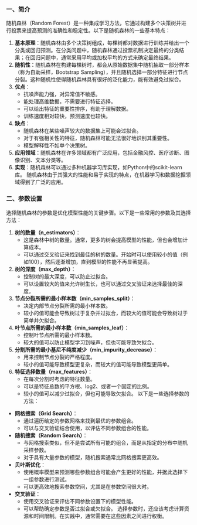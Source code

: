 ### 一、简介
随机森林（Random Forest）是一种集成学习方法，它通过构建多个决策树并进行投票来提高预测的准确性和稳定性。以下是随机森林的一些基本特点：
1. **基本原理**：随机森林由多个决策树组成，每棵树都对数据进行训练并给出一个分类或回归预测。在分类问题中，随机森林通过投票机制决定最终的分类结果；在回归问题中，通常采用平均或加权平均的方式来确定最终结果。
2. **随机性**：随机森林在构建每棵树时，都会从原始数据集中随机抽取一部分样本（称为自助采样，Bootstrap Sampling），并且随机选择一部分特征进行节点分裂。这种随机性使得随机森林具有很好的泛化能力，能有效避免过拟合。
3. **优点**：
   - 抗噪声能力强，对异常值不敏感。
   - 能处理高维数据，不需要进行特征选择。
   - 可以给出特征的重要性排序，有助于理解数据。
   - 训练速度相对较快，预测速度也较快。
4. **缺点**：
   - 随机森林在某些噪声较大的数据集上可能会过拟合。
   - 对于有强相关性的特征，随机森林可能无法很好地识别其重要性。
   - 模型解释性不如单个决策树。
5. **应用领域**：随机森林在许多领域都有广泛应用，包括金融风控、医疗诊断、图像识别、文本分类等。
6. **实现**：随机森林可以通过多种机器学习库实现，如Python中的scikit-learn库。
随机森林由于其强大的性能和易于实现的特点，在机器学习和数据挖掘领域得到了广泛的应用。

### 二、参数设置

选择随机森林的参数是优化模型性能的关键步骤。以下是一些常用的参数及其选择方法：
1. **树的数量（n_estimators）**：
   - 这是森林中树的数量。通常，更多的树会提高模型的性能，但也会增加计算成本。
   - 可以通过交叉验证来找到最佳的树的数量。开始时可以使用较小的值（例如100），然后逐渐增加，直到模型的性能不再显著提高。
2. **树的深度（max_depth）**：
   - 控制树的最大深度，可以防止过拟合。
   - 可以设置较大的值来允许树生长，也可以通过交叉验证来选择最佳的深度。
3. **节点分裂所需的最小样本数（min_samples_split）**：
   - 决定内部节点分裂所需的最小样本数。
   - 较小的值可能会导致树过于复杂并过拟合，而较大的值可能会导致树过于简单并欠拟合。
4. **叶节点所需的最小样本数（min_samples_leaf）**：
   - 控制叶节点所需的最小样本数。
   - 较大的值可以防止模型学习到噪声，但也可能导致欠拟合。
5. **分割所需的最小基尼不纯度减少（min_impurity_decrease）**：
   - 用来控制节点分裂的严格程度。
   - 较小的值可能导致模型更复杂，而较大的值可能导致模型更简单。
6. **特征选择数量（max_features）**：
   - 在每次分割时考虑的特征数量。
   - 可以是特征总数的平方根、log2、或者一个固定的比例。
   - 较小的值可以减少过拟合，但也可能导致欠拟合。
以下是一些选择参数的方法：
- **网格搜索（Grid Search）**：
  - 通过遍历给定的参数网格来找到最优的参数组合。
  - 可以与交叉验证结合使用，以评估不同参数组合的性能。
- **随机搜索（Random Search）**：
  - 与网格搜索类似，但不是尝试所有可能的组合，而是从指定的分布中随机采样参数。
  - 对于具有大量参数的模型，随机搜索通常比网格搜索更高效。
- **贝叶斯优化**：
  - 使用概率模型来预测哪些参数组合可能会产生更好的性能，并据此选择下一组参数进行测试。
  - 可以更高效地搜索参数空间，尤其是在参数空间很大时。
- **交叉验证**：
  - 使用交叉验证来评估不同参数设置下的模型性能。
  - 可以帮助确定参数是否过拟合或欠拟合。
选择参数时，还应该考虑计算资源和时间限制。在实践中，通常需要在这些因素之间进行权衡。
